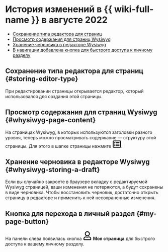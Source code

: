 # История изменений в {{ wiki-full-name }} в августе 2022

* [Сохранение типа редактора для страниц](#storing-editor-type)
* [Просмотр содержания для страниц Wysiwyg](#whysiwyg-page-content)
* [Хранение черновика в редакторе Wysiwyg](#whysiwyg-storing-a-draft)
* [В навигации добавлена кнопка для быстрого доступа к личному разделу](#my-page-button)

## Сохранение типа редактора для страниц {#storing-editor-type}

При редактировании страницы открывается редактор, который использовался для создания этой страницы.

## Просмотр содержания для страниц Wysiwyg {#whysiwyg-page-content}

На страницах Wysiwyg, в которых используются заголовки разного уровня, теперь можно просматривать содержание — структуру этой страницы. Для этого в шапке страницы нажмите ![](../../_assets/wiki/svg/ico-toc.svg).

## Хранение черновика в редакторе Wysiwyg {#whysiwyg-storing-a-draft}

Если вы случайно закроете в браузере вкладку с редактируемой Wysiwyg страницей, ваши изменения не потеряются, а будут сохранены в виде черновика. Чтобы восстановить черновик, достаточно открыть страницу в редакторе и применить к ней несохраненные изменения.

## Кнопка для перехода в личный раздел {#my-page-button}

На панели слева появилась кнопка ![](../../_assets/wiki/svg/my-page.svg) **Моя страница** для быстрого доступа к вашему личному разделу.